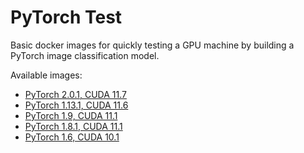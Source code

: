 # PyTorch Test

Basic docker images for quickly testing a GPU machine by building a PyTorch image classification model.

Available images:

* [PyTorch 2.0.1, CUDA 11.7](pytorch2.0.1-cuda11.7)
* [PyTorch 1.13.1, CUDA 11.6](pytorch1.13.1-cuda11.6)
* [PyTorch 1.9, CUDA 11.1](pytorch1.9-cuda11.1)
* [PyTorch 1.8.1, CUDA 11.1](pytorch1.8.1-cuda11.1)
* [PyTorch 1.6, CUDA 10.1](pytorch1.6-cuda10.1)
